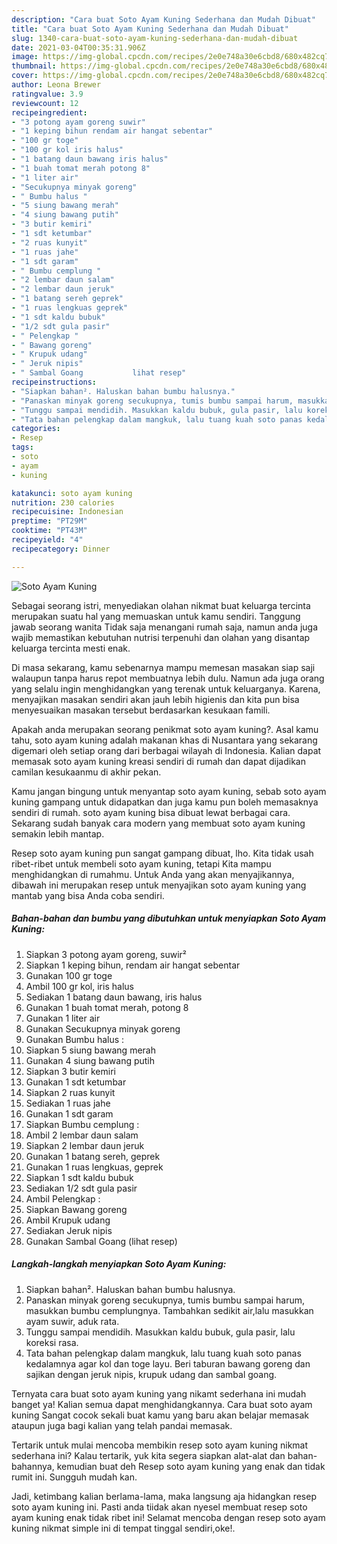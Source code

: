 ```yaml
---
description: "Cara buat Soto Ayam Kuning Sederhana dan Mudah Dibuat"
title: "Cara buat Soto Ayam Kuning Sederhana dan Mudah Dibuat"
slug: 1340-cara-buat-soto-ayam-kuning-sederhana-dan-mudah-dibuat
date: 2021-03-04T00:35:31.906Z
image: https://img-global.cpcdn.com/recipes/2e0e748a30e6cbd8/680x482cq70/soto-ayam-kuning-foto-resep-utama.jpg
thumbnail: https://img-global.cpcdn.com/recipes/2e0e748a30e6cbd8/680x482cq70/soto-ayam-kuning-foto-resep-utama.jpg
cover: https://img-global.cpcdn.com/recipes/2e0e748a30e6cbd8/680x482cq70/soto-ayam-kuning-foto-resep-utama.jpg
author: Leona Brewer
ratingvalue: 3.9
reviewcount: 12
recipeingredient:
- "3 potong ayam goreng suwir"
- "1 keping bihun rendam air hangat sebentar"
- "100 gr toge"
- "100 gr kol iris halus"
- "1 batang daun bawang iris halus"
- "1 buah tomat merah potong 8"
- "1 liter air"
- "Secukupnya minyak goreng"
- " Bumbu halus "
- "5 siung bawang merah"
- "4 siung bawang putih"
- "3 butir kemiri"
- "1 sdt ketumbar"
- "2 ruas kunyit"
- "1 ruas jahe"
- "1 sdt garam"
- " Bumbu cemplung "
- "2 lembar daun salam"
- "2 lembar daun jeruk"
- "1 batang sereh geprek"
- "1 ruas lengkuas geprek"
- "1 sdt kaldu bubuk"
- "1/2 sdt gula pasir"
- " Pelengkap "
- " Bawang goreng"
- " Krupuk udang"
- " Jeruk nipis"
- " Sambal Goang           lihat resep"
recipeinstructions:
- "Siapkan bahan². Haluskan bahan bumbu halusnya."
- "Panaskan minyak goreng secukupnya, tumis bumbu sampai harum, masukkan bumbu cemplungnya. Tambahkan sedikit air,lalu masukkan ayam suwir, aduk rata."
- "Tunggu sampai mendidih. Masukkan kaldu bubuk, gula pasir, lalu koreksi rasa."
- "Tata bahan pelengkap dalam mangkuk, lalu tuang kuah soto panas kedalamnya agar kol dan toge layu. Beri taburan bawang goreng dan sajikan dengan jeruk nipis, krupuk udang dan sambal goang."
categories:
- Resep
tags:
- soto
- ayam
- kuning

katakunci: soto ayam kuning 
nutrition: 230 calories
recipecuisine: Indonesian
preptime: "PT29M"
cooktime: "PT43M"
recipeyield: "4"
recipecategory: Dinner

---
```



![Soto Ayam Kuning](https://img-global.cpcdn.com/recipes/2e0e748a30e6cbd8/680x482cq70/soto-ayam-kuning-foto-resep-utama.jpg)

Sebagai seorang istri, menyediakan olahan nikmat buat keluarga tercinta merupakan suatu hal yang memuaskan untuk kamu sendiri. Tanggung jawab seorang  wanita Tidak saja menangani rumah saja, namun anda juga wajib memastikan kebutuhan nutrisi terpenuhi dan olahan yang disantap keluarga tercinta mesti enak.

Di masa  sekarang, kamu sebenarnya mampu memesan masakan siap saji walaupun tanpa harus repot membuatnya lebih dulu. Namun ada juga orang yang selalu ingin menghidangkan yang terenak untuk keluarganya. Karena, menyajikan masakan sendiri akan jauh lebih higienis dan kita pun bisa menyesuaikan masakan tersebut berdasarkan kesukaan famili. 



Apakah anda merupakan seorang penikmat soto ayam kuning?. Asal kamu tahu, soto ayam kuning adalah makanan khas di Nusantara yang sekarang digemari oleh setiap orang dari berbagai wilayah di Indonesia. Kalian dapat memasak soto ayam kuning kreasi sendiri di rumah dan dapat dijadikan camilan kesukaanmu di akhir pekan.

Kamu jangan bingung untuk menyantap soto ayam kuning, sebab soto ayam kuning gampang untuk didapatkan dan juga kamu pun boleh memasaknya sendiri di rumah. soto ayam kuning bisa dibuat lewat berbagai cara. Sekarang sudah banyak cara modern yang membuat soto ayam kuning semakin lebih mantap.

Resep soto ayam kuning pun sangat gampang dibuat, lho. Kita tidak usah ribet-ribet untuk membeli soto ayam kuning, tetapi Kita mampu menghidangkan di rumahmu. Untuk Anda yang akan menyajikannya, dibawah ini merupakan resep untuk menyajikan soto ayam kuning yang mantab yang bisa Anda coba sendiri.

<!--inarticleads1-->

##### Bahan-bahan dan bumbu yang dibutuhkan untuk menyiapkan Soto Ayam Kuning:

1. Siapkan 3 potong ayam goreng, suwir²
1. Siapkan 1 keping bihun, rendam air hangat sebentar
1. Gunakan 100 gr toge
1. Ambil 100 gr kol, iris halus
1. Sediakan 1 batang daun bawang, iris halus
1. Gunakan 1 buah tomat merah, potong 8
1. Gunakan 1 liter air
1. Gunakan Secukupnya minyak goreng
1. Gunakan  Bumbu halus :
1. Siapkan 5 siung bawang merah
1. Gunakan 4 siung bawang putih
1. Siapkan 3 butir kemiri
1. Gunakan 1 sdt ketumbar
1. Siapkan 2 ruas kunyit
1. Sediakan 1 ruas jahe
1. Gunakan 1 sdt garam
1. Siapkan  Bumbu cemplung :
1. Ambil 2 lembar daun salam
1. Siapkan 2 lembar daun jeruk
1. Gunakan 1 batang sereh, geprek
1. Gunakan 1 ruas lengkuas, geprek
1. Siapkan 1 sdt kaldu bubuk
1. Sediakan 1/2 sdt gula pasir
1. Ambil  Pelengkap :
1. Siapkan  Bawang goreng
1. Ambil  Krupuk udang
1. Sediakan  Jeruk nipis
1. Gunakan  Sambal Goang           (lihat resep)




<!--inarticleads2-->

##### Langkah-langkah menyiapkan Soto Ayam Kuning:

1. Siapkan bahan². Haluskan bahan bumbu halusnya.
1. Panaskan minyak goreng secukupnya, tumis bumbu sampai harum, masukkan bumbu cemplungnya. Tambahkan sedikit air,lalu masukkan ayam suwir, aduk rata.
1. Tunggu sampai mendidih. Masukkan kaldu bubuk, gula pasir, lalu koreksi rasa.
1. Tata bahan pelengkap dalam mangkuk, lalu tuang kuah soto panas kedalamnya agar kol dan toge layu. Beri taburan bawang goreng dan sajikan dengan jeruk nipis, krupuk udang dan sambal goang.




Ternyata cara buat soto ayam kuning yang nikamt sederhana ini mudah banget ya! Kalian semua dapat menghidangkannya. Cara buat soto ayam kuning Sangat cocok sekali buat kamu yang baru akan belajar memasak ataupun juga bagi kalian yang telah pandai memasak.

Tertarik untuk mulai mencoba membikin resep soto ayam kuning nikmat sederhana ini? Kalau tertarik, yuk kita segera siapkan alat-alat dan bahan-bahannya, kemudian buat deh Resep soto ayam kuning yang enak dan tidak rumit ini. Sungguh mudah kan. 

Jadi, ketimbang kalian berlama-lama, maka langsung aja hidangkan resep soto ayam kuning ini. Pasti anda tiidak akan nyesel membuat resep soto ayam kuning enak tidak ribet ini! Selamat mencoba dengan resep soto ayam kuning nikmat simple ini di tempat tinggal sendiri,oke!.


